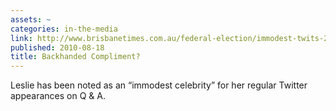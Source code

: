 ```yaml
---
assets: ~
categories: in-the-media
link: http://www.brisbanetimes.com.au/federal-election/immodest-twits-20100818-1293p.html
published: 2010-08-18
title: Backhanded Compliment?
---
```

Leslie has been noted as an “immodest celebrity” for her regular Twitter appearances on Q & A.